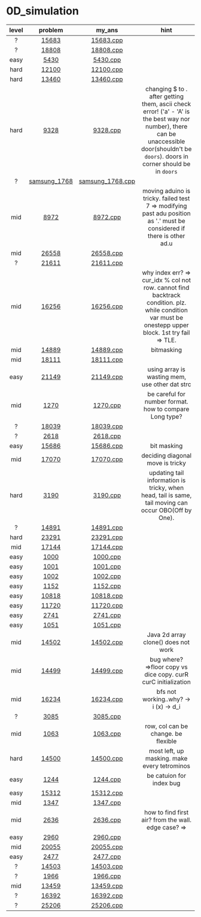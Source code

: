 # 0D_simulation
| level | problem | my_ans | hint |
| :--: | :--: | :--: | :--: |
| ? | [15683](https://www.acmicpc.net/problem/15683) | [15683.cpp](./15683/15683.cpp) |  |
| ? | [18808](https://www.acmicpc.net/problem/18808) | [18808.cpp](./18808/18808.cpp) |  |
| easy | [5430](https://www.acmicpc.net/problem/5430) | [5430.cpp](./5430/5430.cpp) |  |
| hard | [12100](https://www.acmicpc.net/problem/12100) | [12100.cpp](./12100/12100.cpp) |  |
| hard | [13460](https://www.acmicpc.net/problem/13460) | [13460.cpp](./13460/13460.cpp) |  |
| hard | [9328](https://www.acmicpc.net/problem/9328) | [9328.cpp](./9328/9328.cpp) | changing $ to . after getting them, ascii check error! ('a' - 'A' is the best way nor number), there can be unaccessible door(shouldn't be `doors`). doors in corner should be in `doors` |
| ? | [samsung_1768](https://www.acmicpc.net/problem/samsung_1768) | [samsung_1768.cpp](./samsung_1768/samsung_1768.cpp) |  |
| mid | [8972](https://www.acmicpc.net/problem/8972) | [8972.cpp](./8972/8972.cpp) | moving aduino is tricky. failed test 7 => modifying past adu position as '.' must be considered if there is other ad.u |
| mid | [26558](https://www.acmicpc.net/problem/26558) | [26558.cpp](./26558/26558.cpp) |  |
| ? | [21611](https://www.acmicpc.net/problem/21611) | [21611.cpp](./21611/21611.cpp) |  |
| mid | [16256](https://www.acmicpc.net/problem/16256) | [16256.cpp](./16256/16256.cpp) | why index err? => cur_idx % col not row. cannot find backtrack condition. plz. while condition var must be onestepp upper block. 1st try fail => TLE. |
| mid | [14889](https://www.acmicpc.net/problem/14889) | [14889.cpp](./14889/14889.cpp) | bitmasking |
| mid | [18111](https://www.acmicpc.net/problem/18111) | [18111.cpp](./18111/18111.cpp) |  |
| easy | [21149](https://www.acmicpc.net/problem/21149) | [21149.cpp](./21149/21149.cpp) | using array is wasting mem, use other dat strc |
| mid | [1270](https://www.acmicpc.net/problem/1270) | [1270.cpp](./1270/1270.cpp) | be careful for number format. how to compare Long type? |
| ? | [18039](https://www.acmicpc.net/problem/18039) | [18039.cpp](./18039/18039.cpp) |  |
| ? | [2618](https://www.acmicpc.net/problem/2618) | [2618.cpp](./2618/2618.cpp) |  |
| easy | [15686](https://www.acmicpc.net/problem/15686) | [15686.cpp](./15686/15686.cpp) | bit masking |
| mid | [17070](https://www.acmicpc.net/problem/17070) | [17070.cpp](./17070/17070.cpp) | deciding diagonal move is tricky |
| hard | [3190](https://www.acmicpc.net/problem/3190) | [3190.cpp](./3190/3190.cpp) | updating tail information is tricky, when head, tail is same, tail moving can occur OBO(Off by One). |
| ? | [14891](https://www.acmicpc.net/problem/14891) | [14891.cpp](./14891/14891.cpp) |  |
| hard | [23291](https://www.acmicpc.net/problem/23291) | [23291.cpp](./23291/23291.cpp) |  |
| mid | [17144](https://www.acmicpc.net/problem/17144) | [17144.cpp](./17144/17144.cpp) |  |
| easy | [1000](https://www.acmicpc.net/problem/1000) | [1000.cpp](./1000/1000.cpp) |  |
| easy | [1001](https://www.acmicpc.net/problem/1001) | [1001.cpp](./1001/1001.cpp) |  |
| easy | [1002](https://www.acmicpc.net/problem/1002) | [1002.cpp](./1002/1002.cpp) |  |
| easy | [1152](https://www.acmicpc.net/problem/1152) | [1152.cpp](./1152/1152.cpp) |  |
| easy | [10818](https://www.acmicpc.net/problem/10818) | [10818.cpp](./10818/10818.cpp) |  |
| easy | [11720](https://www.acmicpc.net/problem/11720) | [11720.cpp](./11720/11720.cpp) |  |
| easy | [2741](https://www.acmicpc.net/problem/2741) | [2741.cpp](./2741/2741.cpp) |  |
| easy | [1051](https://www.acmicpc.net/problem/1051) | [1051.cpp](./1051/1051.cpp) |  |
| mid | [14502](https://www.acmicpc.net/problem/14502) | [14502.cpp](./14502/14502.cpp) | Java 2d array clone() does not work |
| mid | [14499](https://www.acmicpc.net/problem/14499) | [14499.cpp](./14499/14499.cpp) | bug where? =>floor copy vs dice copy. curR curC initialization |
| mid | [16234](https://www.acmicpc.net/problem/16234) | [16234.cpp](./16234/16234.cpp) | bfs not working..why? -> i (x) -> d_i |
| ? | [3085](https://www.acmicpc.net/problem/3085) | [3085.cpp](./3085/3085.cpp) |  |
| mid | [1063](https://www.acmicpc.net/problem/1063) | [1063.cpp](./1063/1063.cpp) | row, col can be change. be flexible |
| hard | [14500](https://www.acmicpc.net/problem/14500) | [14500.cpp](./14500/14500.cpp) | most left, up masking. make every tetrominos |
| easy | [1244](https://www.acmicpc.net/problem/1244) | [1244.cpp](./1244/1244.cpp) | be catuion for index bug  |
| easy | [15312](https://www.acmicpc.net/problem/15312) | [15312.cpp](./15312/15312.cpp) |  |
| mid | [1347](https://www.acmicpc.net/problem/1347) | [1347.cpp](./1347/1347.cpp) |  |
| mid | [2636](https://www.acmicpc.net/problem/2636) | [2636.cpp](./2636/2636.cpp) | how to find first air? from the wall. edge case? =>  |
| easy | [2960](https://www.acmicpc.net/problem/2960) | [2960.cpp](./2960/2960.cpp) |  |
| mid | [20055](https://www.acmicpc.net/problem/20055) | [20055.cpp](./20055/20055.cpp) |  |
| easy | [2477](https://www.acmicpc.net/problem/2477) | [2477.cpp](./2477/2477.cpp) |  |
| ? | [14503](https://www.acmicpc.net/problem/14503) | [14503.cpp](./14503/14503.cpp) |  |
| ? | [1966](https://www.acmicpc.net/problem/1966) | [1966.cpp](./1966/1966.cpp) |  |
| mid | [13459](https://www.acmicpc.net/problem/13459) | [13459.cpp](./13459/13459.cpp) |  |
| ? | [16392](https://www.acmicpc.net/problem/16392) | [16392.cpp](./16392/16392.cpp) |  |
| ? | [25206](https://www.acmicpc.net/problem/25206) | [25206.cpp](./25206/25206.cpp) |  |
